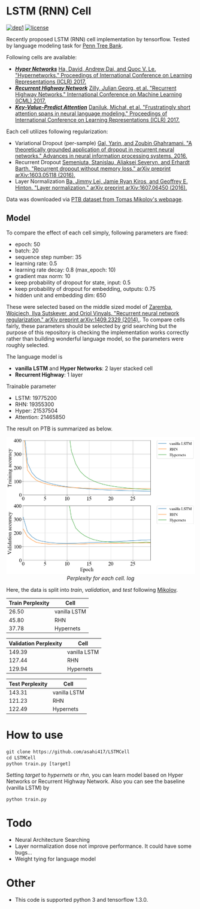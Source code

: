 # LSTM (RNN) Cell 
[![dep1](https://img.shields.io/badge/Tensorflow-1.3+-blue.svg)](https://www.tensorflow.org/)
[![license](https://img.shields.io/badge/License-MIT-brightgreen.svg)](https://github.com/asahi417/SequenceModeling/blob/master/LICENSE)

Recently proposed LSTM (RNN) cell implementation by tensorflow.
Tested by language modeling task for 
[Penn Tree Bank](https://catalog.ldc.upenn.edu/ldc99t42).

Following cells are available:

- [***Hyper Networks***](cells/hypernets_cell.py)
[Ha, David, Andrew Dai, and Quoc V. Le. "Hypernetworks." Proceedings of International Conference on Learning Representations (ICLR) 2017.](https://arxiv.org/abs/1609.09106)
- [***Recurrent Highway Network***](cells/basic_rnn_cell.py)
[Zilly, Julian Georg, et al. "Recurrent Highway Networks." International Conference on Machine Learning (ICML) 2017.](https://arxiv.org/abs/1607.03474)
- [***Key-Value-Predict Attention***](cells/kvp_attention_cell.py)
[Daniluk, Michał, et al. "Frustratingly short attention spans in neural language modeling." Proceedings of International Conference on Learning Representations (ICLR) 2017.](https://arxiv.org/abs/1702.04521)

Each cell utilizes following regularization:

- Variational Dropout (per-sample)
[Gal, Yarin, and Zoubin Ghahramani. "A theoretically grounded application of dropout in recurrent neural networks." Advances in neural information processing systems. 2016.](http://papers.nips.cc/paper/6241-a-theoretically-grounded-application-of-dropout-in-recurrent-neural-networks)
- Recurrent Dropout
[Semeniuta, Stanislau, Aliaksei Severyn, and Erhardt Barth. "Recurrent dropout without memory loss." arXiv preprint arXiv:1603.05118 (2016).](https://arxiv.org/abs/1603.05118)
- Layer Normalization
[Ba, Jimmy Lei, Jamie Ryan Kiros, and Geoffrey E. Hinton. "Layer normalization." arXiv preprint arXiv:1607.06450 (2016).](https://arxiv.org/abs/1607.06450)


Data was downloaded via [PTB dataset from Tomas Mikolov's webpage](http://www.fit.vutbr.cz/~imikolov/rnnlm/simple-examples.tgz).  

## Model
To compare the effect of each cell simply, following parameters are fixed:

- epoch: 50
- batch: 20
- sequence step number: 35
- learning rate: 0.5
- learning rate decay: 0.8 (max_epoch: 10)
- gradient max norm: 10 
- keep probability of dropout for state, input: 0.5
- keep probability of dropout for embedding, outputs: 0.75
- hidden unit and embedding dim: 650

These were selected based on the middle sized model of [Zaremba, Wojciech, Ilya Sutskever, and Oriol Vinyals. "Recurrent neural network regularization." arXiv preprint arXiv:1409.2329 (2014).](https://arxiv.org/abs/1409.2329).
To compare cells fairly, these parameters should be selected by grid searching but
the purpose of this repository is checking the implementation works correctly rather than building wonderful language model,
so the parameters were roughly selected.

The language model is
- **vanilla LSTM** and **Hyper Networks**: 2 layer stacked cell
- **Recurrent Highway**: 1 layer 

Trainable parameter
- LSTM: 19775200
- RHN: 19355300
- Hyper: 21537504
- Attention: 21465850

The result on PTB is summarized as below.

<p align="center">
  <img src="./img/perplexity.png" width="900">
  <br><i> Perplexity for each cell. log</i>
</p>

Here, the data is split into *train*, *validation*, and *test* following [Mikolov](http://www.fit.vutbr.cz/~imikolov/rnnlm/simple-examples.tgz).

|Train Perplexity|Cell|
|---|---|
| 26.50 |  vanilla LSTM | 
| 45.80 |  RHN |
| 37.78 |  Hypernets |


| Validation Perplexity | Cell |
|---|---|
| 149.39 | vanilla LSTM | 
| 127.44 |  RHN | 
| 129.94 |  Hypernets | 

| Test Perplexity | Cell |
|---|---|
| 143.31 |  vanilla LSTM | 
| 121.23 |  RHN | 
| 122.49 |  Hypernets | 


# How to use

```
git clone https://github.com/asahi417/LSTMCell
cd LSTMCell
python train.py [target]
```
Setting *target* to *hypernets* or *rhn*, you can learn model based on Hyper Networks or Recurrent Highway Network.
Also you can see the baseline (vanilla LSTM) by 
```
python train.py
```

# Todo
- Neural Architecture Searching
- Layer normalization dose not improve performance. It could have some bugs...
- Weight tying for language model

# Other
- This code is supported python 3 and tensorflow 1.3.0.
